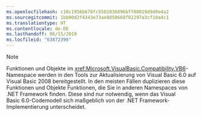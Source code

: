 ```yaml
---
ms.openlocfilehash: c10c1956b676fc5501036896bff80819d9d0e4a2
ms.sourcegitcommit: 1bb00d2f4343e73ae8d58668f02297a3cf10a4c1
ms.translationtype: HT
ms.contentlocale: de-DE
ms.lasthandoff: 06/15/2019
ms.locfileid: "63872396"
---
```

> [!NOTE]
>  Funktionen und Objekte im <xref:Microsoft.VisualBasic.Compatibility.VB6>-Namespace werden in den Tools zur Aktualisierung von Visual Basic 6.0 auf Visual Basic 2008 bereitgestellt. In den meisten Fällen duplizieren diese Funktionen und Objekte Funktionen, die Sie in anderen Namespaces von .NET Framework finden. Diese sind nur notwendig, wenn das Visual Basic 6.0-Codemodell sich maßgeblich von der .NET Framework-Implementierung unterscheidet.